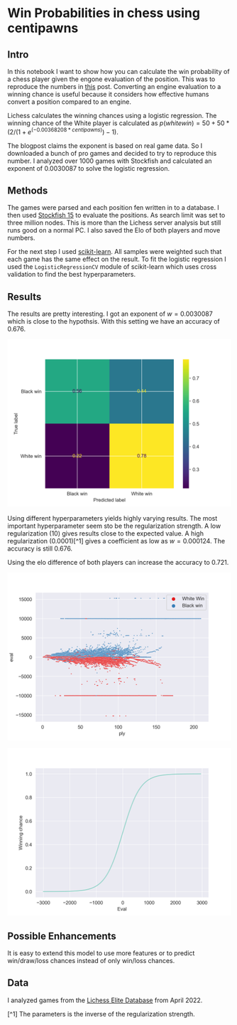 # Win Probabilities in chess using centipawns

## Intro

In this notebook I want to show how you can calculate the win probability of a chess player given the engone evaluation of the position. This was to reproduce the numbers in [this](https://lichess.org/page/accuracy) post. Converting an engine evaluation to a winning chance is useful because it considers how effective humans convert a position compared to an engine.

Lichess calculates the winning chances using a logistic regression. The winning chance of the White player is calculated as $p(white win) = 50 + 50 *(2 / (1 + e ^ {(-0.00368208* centipawns)}) - 1)$.

The blogpost claims the exponent is based on real game data. So I downloaded a bunch of pro games and decided to try to reproduce this number. I analyzed over 1000 games with Stockfish and calculated an exponent of $0.0030087$ to solve the logistic regression.

## Methods

The games were parsed and each position fen written in to a database. I then used [Stockfish 15](https://stockfishchess.org/) to evaluate the positions. As search limit was set to three million nodes. This is more than the Lichess server analysis but still runs good on a normal PC. I also saved the Elo of both players and move numbers.

For the next step I used [scikit-learn](https://scikit-learn.org/stable/index.html). All samples were weighted such that each game has the same effect on the result. To fit the logistic regression I used the `LogisticRegressionCV` module of scikit-learn which uses cross validation to find the best hyperparameters.

## Results

The results are pretty interesting. I got an exponent of $w = 0.0030087$ which is close to the hypothsis. With this setting we have an accuracy of $0.676$.

![confusion matrix](/images/upload/confusion_matrix.png)

Using different hyperparameters yields highly varying  results. The most important hyperparameter seem sto be the regularization strength. A low regularization ($10$) gives results close to the expected value. A high regularization ($0.0001$)[^1] gives a coefficient as low as $w = 0.000124$. The accuracy is still $0.676$.

Using the elo difference of both players can increase the accuracy to $0.721$.

![ply vs eval chart](/images/upload/ply_eval.png)

![eval vs winning _chances_chart](/images/upload/eval_winchance.png)

## Possible Enhancements

It is easy to extend this model to use more features or to predict win/draw/loss chances instead of only win/loss chances.

## Data

I analyzed games from the [Lichess Elite Database](https://database.nikonoel.fr/) from April 2022.

[^1] The parameters is the inverse of the regularization strength.
